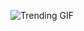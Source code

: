 ![Trending GIF](https://media0.giphy.com/media/v1.Y2lkPThiYjIxNzcyNnczeGhmeTBoMjluNjdnbHFtYW16Y3pncjR6NzNxMHA3ODZ5dWR0cyZlcD12MV9naWZzX3NlYXJjaCZjdD1n/NHUONhmbo448/giphy.gif)
